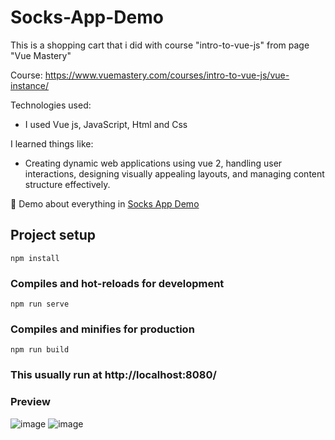 # Socks-App-Demo

This is a shopping cart that i did with course "intro-to-vue-js" from page "Vue Mastery"

Course: https://www.vuemastery.com/courses/intro-to-vue-js/vue-instance/

Technologies used:
- I used Vue js, JavaScript, Html and Css

I learned things like:
- Creating dynamic web applications using vue 2, handling user interactions, designing visually appealing layouts, and managing content structure effectively.

📍 Demo about everything in [Socks App Demo](https://socks-app.netlify.app/)

## Project setup
```
npm install
```

### Compiles and hot-reloads for development
```
npm run serve
```

### Compiles and minifies for production
```
npm run build
```

### This usually run at http://localhost:8080/

### Preview  
![image](https://github.com/JanoM2/Socks-App-Demo/assets/78227130/c2a733d0-8019-4deb-b7a2-1589befeb6f9)
![image](https://github.com/JanoM2/Socks-App-Demo/assets/78227130/0357dc53-282f-404e-8cb6-6cecfedfefd6)
